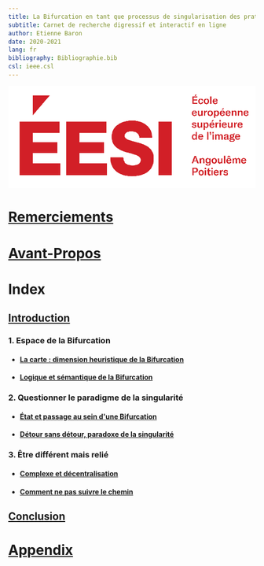 ```yaml
---
title: La Bifurcation en tant que processus de singularisation des pratiques artistiques
subtitle: Carnet de recherche digressif et interactif en ligne
author: Etienne Baron
date: 2020-2021
lang: fr
bibliography: Bibliographie.bib
csl: ieee.csl
---
```

![École Européenne Supérieure de l'Image](gfx/EESI_logo-rouge.svg)

# [Remerciements](https://github.com/etxetxe/DNSEP_Report_EESI_2020/blob/preview/FrontBackMatter/AvantPropos.md)

# [Avant-Propos](https://github.com/etxetxe/DNSEP_Report_EESI_2020/blob/preview/FrontBackMatter/Citation.md)

# Index

## [Introduction](https://github.com/etxetxe/DNSEP_Report_EESI_2020/blob/preview/Chapters/Chapter00.md)

### 1. Espace de la Bifurcation

- #### [La carte : dimension heuristique de la Bifurcation](https://github.com/etxetxe/DNSEP_Report_EESI_2020/blob/preview/Chapters/Chapter01.md)

- #### [Logique et sémantique de la Bifurcation](https://github.com/etxetxe/DNSEP_Report_EESI_2020/blob/preview/Chapters/Chapter02.md)

### 2. Questionner le paradigme de la singularité

- #### [État et passage au sein d'une Bifurcation](https://github.com/etxetxe/DNSEP_Report_EESI_2020/blob/preview/Chapters/Chapter03.md)

- #### [Détour sans détour, paradoxe de la singularité](https://github.com/etxetxe/DNSEP_Report_EESI_2020/blob/preview/Chapters/Chapter04.md)

### 3. Être différent mais relié

- #### [Complexe et décentralisation](https://github.com/etxetxe/DNSEP_Report_EESI_2020/blob/preview/Chapters/Chapter05.md)

- #### [Comment ne pas suivre le chemin](https://github.com/etxetxe/DNSEP_Report_EESI_2020/blob/preview/Chapters/Chapter06.md)

## [Conclusion](Chapters\Chapter07.md)

# [Appendix](https://github.com/etxetxe/DNSEP_Report_EESI_2020/blob/preview/Bibliographie.bib)
